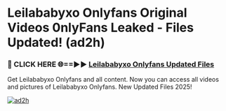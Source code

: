 # Leilababyxo Onlyfans Original Videos 0nlyFans Leaked - Files Updated! (ad2h)

<h3>🔴 CLICK HERE 🌐==►► <a href="https://tinyurl.com/ehrbuxhb" rel="nofollow">Leilababyxo Onlyfans Updated Files</a></h3>

Get Leilababyxo Onlyfans and all content. Now you can access all videos and pictures of Leilababyxo Onlyfans. New Updated Files 2025!

[![ad2h](https://i.imgur.com/lVYEuWS.gif)](https://tinyurl.com/ehrbuxhb)
